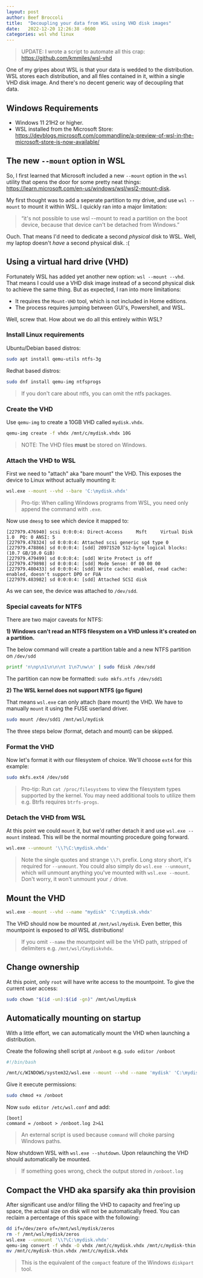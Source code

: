 ```yaml
---
layout: post
author: Beef Broccoli
title:  "Decoupling your data from WSL using VHD disk images"
date:   2022-12-20 12:26:38 -0600
categories: wsl vhd linux
---
```


> UPDATE: I wrote a script to automate all this crap: <https://github.com/kmmiles/wsl-vhd>

One of my gripes about WSL is that your data is wedded to the distribution. WSL stores each distribution,
and all files contained in it, within a single VHD disk image. And there's no decent generic way of
decoupling that data.

## Windows Requirements

 - Windows 11 21H2 or higher.
 - WSL installed from the Microsoft Store: <https://devblogs.microsoft.com/commandline/a-preview-of-wsl-in-the-microsoft-store-is-now-available/>

## The new `--mount` option in WSL

So, I first learned that Microsoft included a new `--mount` option in the `wsl` utility that opens the door for some pretty neat things: <https://learn.microsoft.com/en-us/windows/wsl/wsl2-mount-disk>. 

My first thought was to add a seperate partition to my drive, and use `wsl --mount` to mount it within WSL.
I quickly ran into a major limitation:

> “it's not possible to use wsl --mount to read a partition on the boot device, because that device can't be detached from Windows.”

Ouch. That means I'd need to dedicate a second *physical* disk to WSL. Well, my laptop doesn't *have* a second physical disk. :(

## Using a virtual hard drive (VHD)

Fortunately WSL has added yet another new option: `wsl --mount --vhd`. That means I could use a VHD disk image instead of a second physical disk to achieve the same thing. But as expected, I ran into more limitations:

  - It requires the `Mount-VHD` tool, which is not included in Home editions.
  - The process requires jumping between GUI's, Powershell, and WSL.

Well, screw that. How about we do all this entirely within WSL?

### Install Linux requirements

Ubuntu/Debian based distros:

```bash
sudo apt install qemu-utils ntfs-3g
```

Redhat based distros:

```bash
sudo dnf install qemu-img ntfsprogs
```

> If you don't care about ntfs, you can omit the ntfs packages.

### Create the VHD

Use `qemu-img` to create a 10GB VHD called `mydisk.vhdx`.


```bash
qemu-img create -f vhdx /mnt/c/mydisk.vhdx 10G
```

> NOTE: The VHD files **must** be stored on Windows.

### Attach the VHD to WSL

First we need to "attach" aka "bare mount" the VHD. This exposes the device to Linux without actually mounting it:

```bash
wsl.exe --mount --vhd --bare 'C:\mydisk.vhdx'
```

> Pro-tip: When calling Windows programs from WSL, you need only append the command with `.exe`.

Now use `dmesg` to see which device it mapped to:

```
[227979.476940] scsi 0:0:0:4: Direct-Access     Msft     Virtual Disk     1.0  PQ: 0 ANSI: 5
[227979.478324] sd 0:0:0:4: Attached scsi generic sg4 type 0
[227979.478866] sd 0:0:0:4: [sdd] 20971520 512-byte logical blocks: (10.7 GB/10.0 GiB)
[227979.479499] sd 0:0:0:4: [sdd] Write Protect is off
[227979.479898] sd 0:0:0:4: [sdd] Mode Sense: 0f 00 00 00
[227979.480433] sd 0:0:0:4: [sdd] Write cache: enabled, read cache: enabled, doesn't support DPO or FUA
[227979.483982] sd 0:0:0:4: [sdd] Attached SCSI disk
```

As we can see, the device was attached to `/dev/sdd`.

### Special caveats for NTFS

There are two major caveats for NTFS:

**1) Windows can't read an NTFS filesystem on a VHD unless it's created on a partition.**

The below command will create a partition table and a new NTFS partition on `/dev/sdd`

```bash
printf 'n\np\n1\n\n\nt 1\n7\nw\n' | sudo fdisk /dev/sdd
```

The partition can now be formatted: `sudo mkfs.ntfs /dev/sdd1`

**2) The WSL kernel does not support NTFS (go figure)**

That means `wsl.exe` can only attach (bare mount) the VHD. We have to manually `mount` it using the FUSE userland driver.

```bash
sudo mount /dev/sdd1 /mnt/wsl/mydisk
```

The three steps below (format, detach and mount) can be skipped.

### Format the VHD

Now let's format it with our filesystem of choice. We'll choose `ext4` for this example: 

```bash
sudo mkfs.ext4 /dev/sdd
```

> Pro-tip: Run `cat /proc/filesystems` to view the filesystem types supported by the kernel.
> You may need additional tools to utilize them e.g. Btrfs requires `btrfs-progs`.

### Detach the VHD from WSL

At this point we could `mount` it, but we'd rather detach it and use `wsl.exe --mount` instead.
This will be the normal mounting procedure going forward.

```bash
wsl.exe --unmount '\\?\C:\mydisk.vhdx'
```

> Note the single quotes and strange `\\?\` prefix. Long story short, it's required for `--unmount`.
> You could also simply do `wsl.exe --unmount`, which will unmount anything you've mounted with
> `wsl.exe --mount`. Don't worry, it won't unmount your `/` drive.

## Mount the VHD

```bash
wsl.exe --mount --vhd --name "mydisk" 'C:\mydisk.vhdx'
```

The VHD should now be mounted at `/mnt/wsl/mydisk`.
Even better, this mountpoint is exposed to *all* WSL distributions!

> If you omit `--name` the mountpoint will be the VHD path, stripped of delimiters e.g. `/mnt/wsl/Cmydiskvhdx`.

## Change ownership 

At this point, only `root` will have write access to the mountpoint. To give the current user access:
```bash
sudo chown "$(id -un):$(id -gn)" /mnt/wsl/mydisk
```

## Automatically mounting on startup

With a little effort, we can automatically mount the VHD when launching a distribution.

Create the following shell script at `/onboot` e.g. `sudo editor /onboot`

```bash
#!/bin/bash

/mnt/c/WINDOWS/system32/wsl.exe --mount --vhd --name 'mydisk' 'C:\mydisk.vhdx'
```

Give it execute permissions:

```bash
sudo chmod +x /onboot
```

Now `sudo editor /etc/wsl.conf` and add:

```
[boot]
command = /onboot > /onboot.log 2>&1
```

> An external script is used because `command` will choke parsing Windows paths.

Now shutdown WSL with `wsl.exe --shutdown`. Upon relaunching the VHD should automatically be mounted.

> If something goes wrong, check the output stored in `/onboot.log` 

## Compact the VHD aka sparsify aka thin provision

After significant use and/or filling the VHD to capacity and free'ing up space, the actual size on disk
will not be automatically freed. You can reclaim a percentage of this space with the following:

```bash
dd if=/dev/zero of=/mnt/wsl/mydisk/zeros
rm -f /mnt/wsl/mydisk/zeros
wsl.exe --unmount '\\?\C:\mydisk.vhdx'
qemu-img convert -f vhdx -O vhdx /mnt/c/mydisk.vhdx /mnt/c/mydisk-thin.vhdx
mv /mnt/c/mydisk-thin.vhdx /mnt/c/mydisk.vhdx
```

> This is the equivalent of the `compact` feature of the Windows `diskpart` tool.
